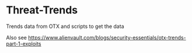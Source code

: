 # Threat-Trends

Trends data from OTX and scripts to get the data

Also see https://www.alienvault.com/blogs/security-essentials/otx-trends-part-1-exploits
